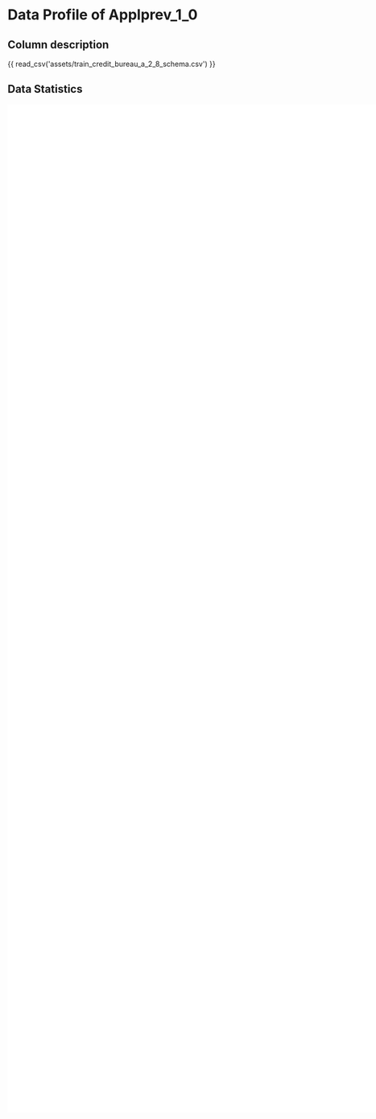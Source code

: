 # Data Profile of Applprev_1_0

## Column description

{{ read_csv('assets/train_credit_bureau_a_2_8_schema.csv') }}

## Data Statistics

<iframe width=2800, height=2000 frameBorder=0 src="../assets/train_credit_bureau_a_2_8_report.html"></iframe>

    